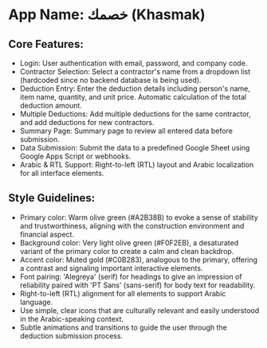 # **App Name**: خصمك (Khasmak)

## Core Features:

- Login: User authentication with email, password, and company code.
- Contractor Selection: Select a contractor's name from a dropdown list (hardcoded since no backend database is being used).
- Deduction Entry: Enter the deduction details including person's name, item name, quantity, and unit price. Automatic calculation of the total deduction amount.
- Multiple Deductions: Add multiple deductions for the same contractor, and add deductions for new contractors.
- Summary Page: Summary page to review all entered data before submission.
- Data Submission: Submit the data to a predefined Google Sheet using Google Apps Script or webhooks.
- Arabic & RTL Support: Right-to-left (RTL) layout and Arabic localization for all interface elements.

## Style Guidelines:

- Primary color: Warm olive green (#A2B38B) to evoke a sense of stability and trustworthiness, aligning with the construction environment and financial aspect.
- Background color: Very light olive green (#F0F2EB), a desaturated variant of the primary color to create a calm and clean backdrop.
- Accent color: Muted gold (#C0B283), analogous to the primary, offering a contrast and signaling important interactive elements.
- Font pairing: 'Alegreya' (serif) for headings to give an impression of reliability paired with 'PT Sans' (sans-serif) for body text for readability.
- Right-to-left (RTL) alignment for all elements to support Arabic language.
- Use simple, clear icons that are culturally relevant and easily understood in the Arabic-speaking context.
- Subtle animations and transitions to guide the user through the deduction submission process.